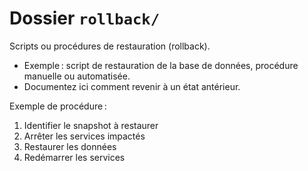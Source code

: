 # Dossier `rollback/`

Scripts ou procédures de restauration (rollback).

- Exemple : script de restauration de la base de données, procédure manuelle ou automatisée.
- Documentez ici comment revenir à un état antérieur.

Exemple de procédure :
1. Identifier le snapshot à restaurer
2. Arrêter les services impactés
3. Restaurer les données
4. Redémarrer les services
